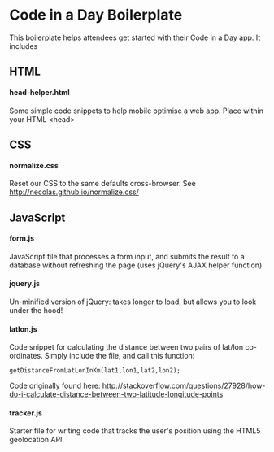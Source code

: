 Code in a Day Boilerplate
=========================

This boilerplate helps attendees get started with their Code in a Day app. It includes

## HTML 

#### head-helper.html

Some simple code snippets to help mobile optimise a web app. Place within your HTML &lt;head&gt;

## CSS

#### normalize.css

Reset our CSS to the same defaults cross-browser. See <http://necolas.github.io/normalize.css/>

## JavaScript

#### form.js

JavaScript file that processes a form input, and submits the result to a database without refreshing the page (uses jQuery's AJAX helper function)

#### jquery.js

Un-minified version of jQuery: takes longer to load, but allows you to look under the hood!

#### latlon.js

Code snippet for calculating the distance between two pairs of lat/lon co-ordinates. Simply include the file, and call this function: 

	getDistanceFromLatLonInKm(lat1,lon1,lat2,lon2);

Code originally found here: <http://stackoverflow.com/questions/27928/how-do-i-calculate-distance-between-two-latitude-longitude-points>

#### tracker.js

Starter file for writing code that tracks the user's position using the HTML5 geolocation API.